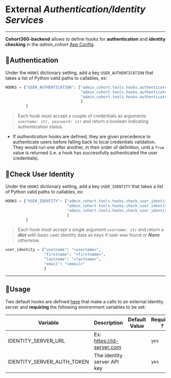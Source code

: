 
# External _Authentication/Identity Services_

---

  **Cohort360-backend** allows to define hooks for **authentication** and **identity checking** in the _admin_cohort_ [App Config](../admin_cohort/apps.py).  

## 🔸Authentication
  Under the `HOOKS` dictionary setting, add a key `USER_AUTHENTICATION` that takes a list of Python valid paths to callables, ex:  
```python
HOOKS = {"USER_AUTHENTICATION": ["admin_cohort.tools.hooks.authenticate_user_via_service_1",
                                 "admin_cohort.tools.hooks.authenticate_user_via_service_2",
                                 "admin_cohort.tools.hooks.authenticate_user_via_service_3"
                                 ]
         }
```

  > Each hook must accept a couple of credentials as arguments ```username: str, password: str``` and return a boolean indicating authentication 
    status.
  
  * If _authentication_ hooks are defined, they are given precedence to authenticate users before falling back to local credentials validation.  
    They would run one after another, in their order of definition, until a `True` value is returned (i.e. a hook has successfully authenticated the 
    user credentials).  

## 🔸Check User Identity
  Under the `HOOKS` dictionary setting, add a key `USER_IDENTITY` that takes a list of Python valid paths to callables, ex:  
```python
HOOKS = {"USER_IDENTITY": ["admin_cohort.tools.hooks.check_user_identity_via_service_1",
                           "admin_cohort.tools.hooks.check_user_identity_via_service_2",
                           "admin_cohort.tools.hooks.check_user_identity_via_service_3"
                           ]
         }
```

  > Each hook must accept a single argument ```username: str``` and return a _**dict**_ with basic user identity data as keys if user was found or 
    _**None**_ otherwise.
```python
user_identity = {"username": "<username>",
                 "firstname": "<firstname>",
                 "lastname": "<lastname>",
                 "email": "<email>"
                 }
```

---

## 🔸Usage

  Two default hooks are defined [here](../admin_cohort/tools/hooks.py) that make a calls to an external identity server and 
  **requiring** the following environment variables to be set:

  | Variable                   | Description                 | Default Value   | Required ? |
  |----------------------------|-----------------------------|-----------------|------------|
  | IDENTITY_SERVER_URL        | Ex: https://id-server.com   |                 | `yes`      |
  | IDENTITY_SERVER_AUTH_TOKEN | The identity server API key |                 | `yes`      |


